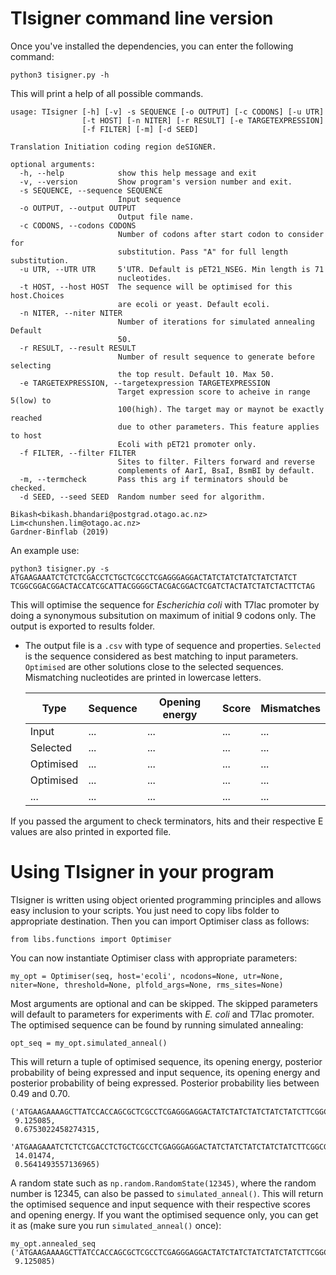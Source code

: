 
# TIsigner command line version
Once you've installed the dependencies, you can enter the following command:

```python3 tisigner.py -h```

This will print a help of all possible commands. 
```
usage: TIsigner [-h] [-v] -s SEQUENCE [-o OUTPUT] [-c CODONS] [-u UTR]
                [-t HOST] [-n NITER] [-r RESULT] [-e TARGETEXPRESSION]
                [-f FILTER] [-m] [-d SEED]

Translation Initiation coding region deSIGNER.

optional arguments:
  -h, --help            show this help message and exit
  -v, --version         Show program's version number and exit.
  -s SEQUENCE, --sequence SEQUENCE
                        Input sequence
  -o OUTPUT, --output OUTPUT
                        Output file name.
  -c CODONS, --codons CODONS
                        Number of codons after start codon to consider for
                        substitution. Pass "A" for full length substitution.
  -u UTR, --UTR UTR     5'UTR. Default is pET21_NSEG. Min length is 71
                        nucleotides.
  -t HOST, --host HOST  The sequence will be optimised for this host.Choices
                        are ecoli or yeast. Default ecoli.
  -n NITER, --niter NITER
                        Number of iterations for simulated annealing Default
                        50.
  -r RESULT, --result RESULT
                        Number of result sequence to generate before selecting
                        the top result. Default 10. Max 50.
  -e TARGETEXPRESSION, --targetexpression TARGETEXPRESSION
                        Target expression score to acheive in range 5(low) to
                        100(high). The target may or maynot be exactly reached
                        due to other parameters. This feature applies to host
                        Ecoli with pET21 promoter only.
  -f FILTER, --filter FILTER
                        Sites to filter. Filters forward and reverse
                        complements of AarI, BsaI, BsmBI by default.
  -m, --termcheck       Pass this arg if terminators should be checked.
  -d SEED, --seed SEED  Random number seed for algorithm.

Bikash<bikash.bhandari@postgrad.otago.ac.nz> Lim<chunshen.lim@otago.ac.nz>
Gardner-Binflab (2019)
```

An example use:

```python3 tisigner.py -s ATGAAGAAATCTCTCTCGACCTCTGCTCGCCTCGAGGGAGGACTATCTATCTATCTATCTATCT```
```TCGGCGGACGGACTACCATCGCATTACGGGGCTACGACGGACTCGATCTACTATCTATCTACTTCTAG```

This will optimise the sequence for *Escherichia coli* with T7lac promoter by doing a synonymous subsitution on maximum of initial 9 codons only. The output is exported to results folder.


 - The output file is a ```.csv``` with type of sequence and properties. ```Selected``` is the sequence considered as best matching to input parameters. ```Optimised``` are other solutions close to the selected sequences. Mismatching nucleotides are printed in lowercase letters.
 
    | Type | Sequence | Opening energy | Score | Mismatches|
    | ------ | ------ | ------ | ------ | ------ |
    | Input | ... | ... | ... | ... |
    | Selected | ... | ... | ... | ... |
    | Optimised | ... | ... | ... | ... |
    | Optimised | ... | ... | ... | ... |
    | ... | ... | ... | ... | ... |
    
If you passed the argument to check terminators, hits and their respective E values are also printed in exported file. 
    
# Using TIsigner in your program
TIsigner is written using object oriented programming principles and allows easy inclusion to your scripts. You just need to copy libs folder to appropriate destination. Then you can import Optimiser class as follows:

```from libs.functions import Optimiser```

You can now instantiate Optimiser class with appropriate parameters:

```my_opt = Optimiser(seq, host='ecoli', ncodons=None, utr=None, niter=None, threshold=None, plfold_args=None, rms_sites=None)```

Most arguments are optional and can be skipped. The skipped parameters will default to parameters for experiments with *E. coli* and T7lac promoter. The optimised sequence can be found by running simulated annealing:

```opt_seq = my_opt.simulated_anneal()```

This will return a tuple of optimised sequence, its opening energy, posterior probability of being expressed and input sequence, its opening energy and posterior probability of being expressed. Posterior probability lies between 0.49 and 0.70. 
```
('ATGAAGAAAAGCTTATCCACCAGCGCTCGCCTCGAGGGAGGACTATCTATCTATCTATCTATCTTCGGCGGACGGACTACCATCGCATTACGGGGCTACGACGGACTCGATCTACTATCTATCTACTTCTAG',
 9.125085,
 0.6753022458274315,
 'ATGAAGAAATCTCTCTCGACCTCTGCTCGCCTCGAGGGAGGACTATCTATCTATCTATCTATCTTCGGCGGACGGACTACCATCGCATTACGGGGCTACGACGGACTCGATCTACTATCTATCTACTTCTAG',
 14.01474,
 0.5641493557136965)
 ```

A random state such as ```np.random.RandomState(12345)```, where the random number is 12345, can also be passed to ```simulated_anneal()```. This will return the optimised sequence and input sequence with their respective scores and opening energy. If you want the optimised sequence only, you can get it as (make sure you run ```simulated_anneal()``` once):

```
my_opt.annealed_seq
('ATGAAGAAAAGCTTATCCACCAGCGCTCGCCTCGAGGGAGGACTATCTATCTATCTATCTATCTTCGGCGGACGGACTACCATCGCATTACGGGGCTACGACGGACTCGATCTACTATCTATCTACTTCTAG',
 9.125085)
```
